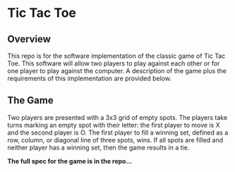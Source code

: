 # Tic Tac Toe

## Overview
This repo is for the software implementation of the classic game of Tic Tac Toe. This software will allow two players to play against each other or for one player to play against the computer. A description of the game plus the requirements of this implementation are provided below.

## The Game
Two players are presented with a 3x3 grid of empty spots. The players take turns marking an empty spot with their letter: the first player to move is X and the second player is O. The first player to fill a winning set, defined as a row, column, or diagonal line of three spots,  wins. If all spots are filled and neither player has a winning set, then the game results in a tie.

**The full spec for the game is in the repo...**

